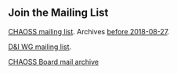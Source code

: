 
## Join the Mailing List

[CHAOSS mailing list](https://lists.linuxfoundation.org/mailman/listinfo/chaoss). Archives [before 2018-08-27](https://lists.linuxfoundation.org/pipermail/oss-health-metrics/).

[D&I WG mailing list](https://lists.linuxfoundation.org/mailman/listinfo/chaoss-diversity-inclusion).

[CHAOSS Board mail archive](https://lists.linuxfoundation.org/pipermail/chaoss-members/)
